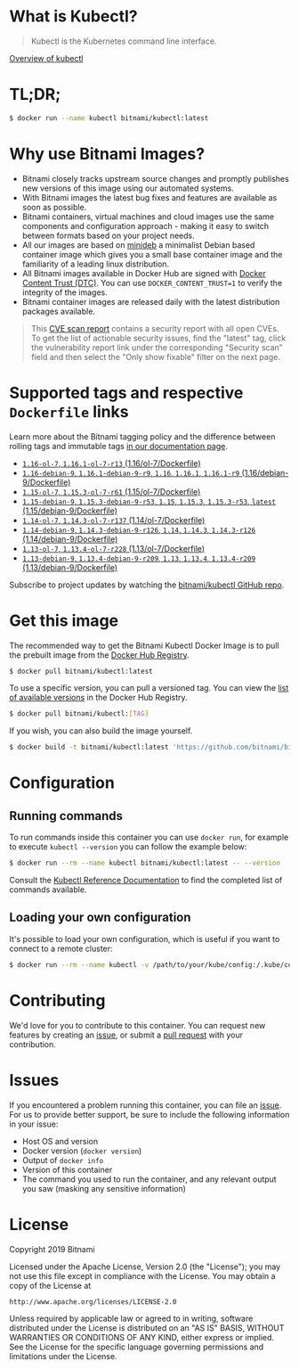 
# What is Kubectl?

> Kubectl is the Kubernetes command line interface.

[Overview of kubectl](https://kubernetes.io/docs/reference/kubectl/overview/)

# TL;DR;

```bash
$ docker run --name kubectl bitnami/kubectl:latest
```

# Why use Bitnami Images?

* Bitnami closely tracks upstream source changes and promptly publishes new versions of this image using our automated systems.
* With Bitnami images the latest bug fixes and features are available as soon as possible.
* Bitnami containers, virtual machines and cloud images use the same components and configuration approach - making it easy to switch between formats based on your project needs.
* All our images are based on [minideb](https://github.com/bitnami/minideb) a minimalist Debian based container image which gives you a small base container image and the familiarity of a leading linux distribution.
* All Bitnami images available in Docker Hub are signed with [Docker Content Trust (DTC)](https://docs.docker.com/engine/security/trust/content_trust/). You can use `DOCKER_CONTENT_TRUST=1` to verify the integrity of the images.
* Bitnami container images are released daily with the latest distribution packages available.


> This [CVE scan report](https://quay.io/repository/bitnami/kubectl?tab=tags) contains a security report with all open CVEs. To get the list of actionable security issues, find the "latest" tag, click the vulnerability report link under the corresponding "Security scan" field and then select the "Only show fixable" filter on the next page.

# Supported tags and respective `Dockerfile` links

Learn more about the Bitnami tagging policy and the difference between rolling tags and immutable tags [in our documentation page](https://docs.bitnami.com/containers/how-to/understand-rolling-tags-containers/).


* [`1.16-ol-7`, `1.16.1-ol-7-r13` (1.16/ol-7/Dockerfile)](https://github.com/bitnami/bitnami-docker-kubectl/blob/1.16.1-ol-7-r13/1.16/ol-7/Dockerfile)
* [`1.16-debian-9`, `1.16.1-debian-9-r9`, `1.16`, `1.16.1`, `1.16.1-r9` (1.16/debian-9/Dockerfile)](https://github.com/bitnami/bitnami-docker-kubectl/blob/1.16.1-debian-9-r9/1.16/debian-9/Dockerfile)
* [`1.15-ol-7`, `1.15.3-ol-7-r61` (1.15/ol-7/Dockerfile)](https://github.com/bitnami/bitnami-docker-kubectl/blob/1.15.3-ol-7-r61/1.15/ol-7/Dockerfile)
* [`1.15-debian-9`, `1.15.3-debian-9-r53`, `1.15`, `1.15.3`, `1.15.3-r53`, `latest` (1.15/debian-9/Dockerfile)](https://github.com/bitnami/bitnami-docker-kubectl/blob/1.15.3-debian-9-r53/1.15/debian-9/Dockerfile)
* [`1.14-ol-7`, `1.14.3-ol-7-r137` (1.14/ol-7/Dockerfile)](https://github.com/bitnami/bitnami-docker-kubectl/blob/1.14.3-ol-7-r137/1.14/ol-7/Dockerfile)
* [`1.14-debian-9`, `1.14.3-debian-9-r126`, `1.14`, `1.14.3`, `1.14.3-r126` (1.14/debian-9/Dockerfile)](https://github.com/bitnami/bitnami-docker-kubectl/blob/1.14.3-debian-9-r126/1.14/debian-9/Dockerfile)
* [`1.13-ol-7`, `1.13.4-ol-7-r228` (1.13/ol-7/Dockerfile)](https://github.com/bitnami/bitnami-docker-kubectl/blob/1.13.4-ol-7-r228/1.13/ol-7/Dockerfile)
* [`1.13-debian-9`, `1.13.4-debian-9-r209`, `1.13`, `1.13.4`, `1.13.4-r209` (1.13/debian-9/Dockerfile)](https://github.com/bitnami/bitnami-docker-kubectl/blob/1.13.4-debian-9-r209/1.13/debian-9/Dockerfile)

Subscribe to project updates by watching the [bitnami/kubectl GitHub repo](https://github.com/bitnami/bitnami-docker-kubectl).

# Get this image

The recommended way to get the Bitnami Kubectl Docker Image is to pull the prebuilt image from the [Docker Hub Registry](https://hub.docker.com/r/bitnami/kubectl).

```bash
$ docker pull bitnami/kubectl:latest
```

To use a specific version, you can pull a versioned tag. You can view the [list of available versions](https://hub.docker.com/r/bitnami/kubectl/tags/) in the Docker Hub Registry.

```bash
$ docker pull bitnami/kubectl:[TAG]
```

If you wish, you can also build the image yourself.

```bash
$ docker build -t bitnami/kubectl:latest 'https://github.com/bitnami/bitnami-docker-kubectl.git#master:1.15/debian-9'
```

# Configuration

## Running commands

To run commands inside this container you can use `docker run`, for example to execute `kubectl --version` you can follow the example below:

```bash
$ docker run --rm --name kubectl bitnami/kubectl:latest -- --version
```

Consult the [Kubectl Reference Documentation](https://kubernetes.io/docs/reference/generated/kubectl/kubectl-commands) to find the completed list of commands available.

## Loading your own configuration

It's possible to load your own configuration, which is useful if you want to connect to a remote cluster:

```bash
$ docker run --rm --name kubectl -v /path/to/your/kube/config:/.kube/config bitnami/kubectl:latest
```

# Contributing

We'd love for you to contribute to this container. You can request new features by creating an [issue](https://github.com/bitnami/bitnami-docker-kubectl/issues), or submit a [pull request](https://github.com/bitnami/bitnami-docker-kubectl/pulls) with your contribution.

# Issues

If you encountered a problem running this container, you can file an [issue](https://github.com/bitnami/bitnami-docker-kubectl/issues). For us to provide better support, be sure to include the following information in your issue:

- Host OS and version
- Docker version (`docker version`)
- Output of `docker info`
- Version of this container
- The command you used to run the container, and any relevant output you saw (masking any sensitive information)

# License

Copyright 2019 Bitnami

Licensed under the Apache License, Version 2.0 (the "License");
you may not use this file except in compliance with the License.
You may obtain a copy of the License at

    http://www.apache.org/licenses/LICENSE-2.0

Unless required by applicable law or agreed to in writing, software
distributed under the License is distributed on an "AS IS" BASIS,
WITHOUT WARRANTIES OR CONDITIONS OF ANY KIND, either express or implied.
See the License for the specific language governing permissions and
limitations under the License.
